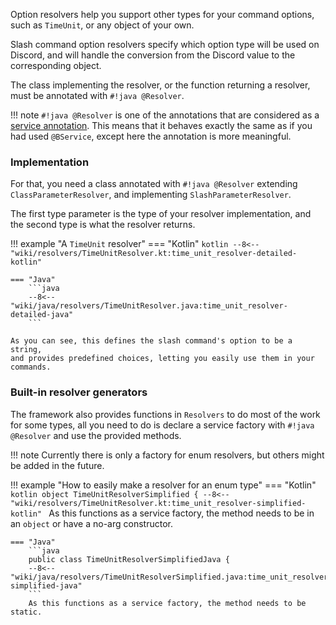 Option resolvers help you support other types for your command options, such as `TimeUnit`, or any object of your own.

Slash command option resolvers specify which option type will be used on Discord,
and will handle the conversion from the Discord value to the corresponding object.

The class implementing the resolver, or the function returning a resolver, must be annotated with `#!java @Resolver`.

!!! note
    `#!java @Resolver` is one of the annotations that are considered as a [service annotation](../../using-botcommands/dependency-injection/creating-services.md).
    This means that it behaves exactly the same as if you had used `@BService`,
    except here the annotation is more meaningful.

### Implementation

For that, you need a class annotated with `#!java @Resolver` extending `ClassParameterResolver`,
and implementing `SlashParameterResolver`.

The first type parameter is the type of your resolver implementation, and the second type is what the resolver returns.

!!! example "A `TimeUnit` resolver"
    === "Kotlin"
        ```kotlin
        --8<-- "wiki/resolvers/TimeUnitResolver.kt:time_unit_resolver-detailed-kotlin"
        ```

    === "Java"
        ```java
        --8<-- "wiki/java/resolvers/TimeUnitResolver.java:time_unit_resolver-detailed-java"
        ```
    
    As you can see, this defines the slash command's option to be a string, 
    and provides predefined choices, letting you easily use them in your commands.

### Built-in resolver generators

The framework also provides functions in `Resolvers` to do most of the work for some types,
all you need to do is declare a service factory with `#!java @Resolver` and use the provided methods.

!!! note
    Currently there is only a factory for enum resolvers, but others might be added in the future.

!!! example "How to easily make a resolver for an enum type"
    === "Kotlin"
        ```kotlin
        object TimeUnitResolverSimplified {
        --8<-- "wiki/resolvers/TimeUnitResolver.kt:time_unit_resolver-simplified-kotlin"
        ```
        As this functions as a service factory, the method needs to be in an `object` or have a no-arg constructor.

    === "Java"
        ```java
        public class TimeUnitResolverSimplifiedJava {
        --8<-- "wiki/java/resolvers/TimeUnitResolverSimplified.java:time_unit_resolver-simplified-java"
        ```
        As this functions as a service factory, the method needs to be static.
